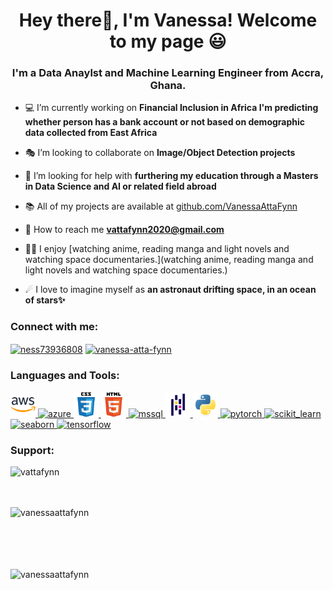 <h1 align="center">Hey there👋, I'm Vanessa! Welcome to my page 😃</h1>
<h3 align="center">I'm a Data Anaylst and Machine Learning Engineer from Accra, Ghana.</h3>

- 💻 I’m currently working on **Financial Inclusion in Africa I'm predicting whether person has a bank account or not based on demographic data collected from East Africa**

- 🎭 I’m looking to collaborate on **Image/Object Detection projects**

- 🤝 I’m looking for help with **furthering my education through a Masters in Data Science and AI or related field abroad**

- 📚 All of my projects are available at [github.com/VanessaAttaFynn](github.com/VanessaAttaFynn)

- 📨 How to reach me **vattafynn2020@gmail.com**

- 🐱‍👤 I enjoy [watching anime, reading manga and light novels and watching space documentaries.](watching anime, reading manga and light novels and watching space documentaries.)

- ☄ I love to imagine myself as **an astronaut drifting space, in an ocean of stars✨**

<h3 align="left">Connect with me:</h3>
<p align="left">
<a href="https://twitter.com/ness73936808" target="blank"><img align="center" src="https://raw.githubusercontent.com/rahuldkjain/github-profile-readme-generator/master/src/images/icons/Social/twitter.svg" alt="ness73936808" height="30" width="40" /></a>
<a href="https://linkedin.com/in/vanessa-atta-fynn" target="blank"><img align="center" src="https://raw.githubusercontent.com/rahuldkjain/github-profile-readme-generator/master/src/images/icons/Social/linked-in-alt.svg" alt="vanessa-atta-fynn" height="30" width="40" /></a>
</p>

<h3 align="left">Languages and Tools:</h3>
<p align="left"> <a href="https://aws.amazon.com" target="_blank" rel="noreferrer"> <img src="https://raw.githubusercontent.com/devicons/devicon/master/icons/amazonwebservices/amazonwebservices-original-wordmark.svg" alt="aws" width="40" height="40"/> </a> <a href="https://azure.microsoft.com/en-in/" target="_blank" rel="noreferrer"> <img src="https://www.vectorlogo.zone/logos/microsoft_azure/microsoft_azure-icon.svg" alt="azure" width="40" height="40"/> </a> <a href="https://www.w3schools.com/css/" target="_blank" rel="noreferrer"> <img src="https://raw.githubusercontent.com/devicons/devicon/master/icons/css3/css3-original-wordmark.svg" alt="css3" width="40" height="40"/> </a> <a href="https://www.w3.org/html/" target="_blank" rel="noreferrer"> <img src="https://raw.githubusercontent.com/devicons/devicon/master/icons/html5/html5-original-wordmark.svg" alt="html5" width="40" height="40"/> </a> <a href="https://www.microsoft.com/en-us/sql-server" target="_blank" rel="noreferrer"> <img src="https://www.svgrepo.com/show/303229/microsoft-sql-server-logo.svg" alt="mssql" width="40" height="40"/> </a> <a href="https://pandas.pydata.org/" target="_blank" rel="noreferrer"> <img src="https://raw.githubusercontent.com/devicons/devicon/2ae2a900d2f041da66e950e4d48052658d850630/icons/pandas/pandas-original.svg" alt="pandas" width="40" height="40"/> </a> <a href="https://www.python.org" target="_blank" rel="noreferrer"> <img src="https://raw.githubusercontent.com/devicons/devicon/master/icons/python/python-original.svg" alt="python" width="40" height="40"/> </a> <a href="https://pytorch.org/" target="_blank" rel="noreferrer"> <img src="https://www.vectorlogo.zone/logos/pytorch/pytorch-icon.svg" alt="pytorch" width="40" height="40"/> </a> <a href="https://scikit-learn.org/" target="_blank" rel="noreferrer"> <img src="https://upload.wikimedia.org/wikipedia/commons/0/05/Scikit_learn_logo_small.svg" alt="scikit_learn" width="40" height="40"/> </a> <a href="https://seaborn.pydata.org/" target="_blank" rel="noreferrer"> <img src="https://seaborn.pydata.org/_images/logo-mark-lightbg.svg" alt="seaborn" width="40" height="40"/> </a> <a href="https://www.tensorflow.org" target="_blank" rel="noreferrer"> <img src="https://www.vectorlogo.zone/logos/tensorflow/tensorflow-icon.svg" alt="tensorflow" width="40" height="40"/> </a> </p>

<h3 align="left">Support:</h3>

<p><a href="https://www.buymeacoffee.com/vattafynn"> <img align="left" src="https://cdn.buymeacoffee.com/buttons/v2/default-yellow.png" height="50" width="210" alt="vattafynn" /></a></p><br><br><br>



<p><img align="left" src="https://github-readme-stats.vercel.app/api/top-langs?username=vanessaattafynn&show_icons=true&locale=en&layout=compact" alt="vanessaattafynn" /></p><br><br><br><br><br>

<p><img align="left" src="https://github-readme-stats.vercel.app/api?username=vanessaattafynn&show_icons=true&locale=en" alt="vanessaattafynn" /></p><br><br>
